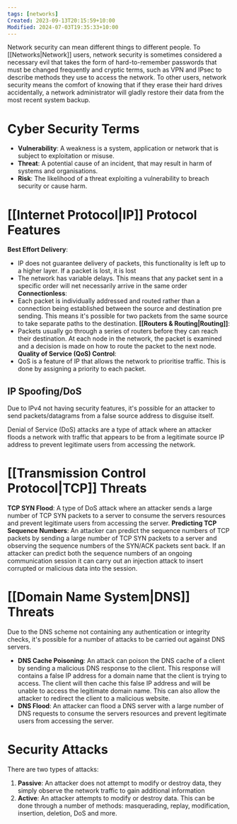 ```yaml
---
tags: [networks]
Created: 2023-09-13T20:15:59+10:00
Modified: 2024-07-03T19:35:33+10:00
---
```

Network security can mean different things to different people. To [[Networks|Network]] users, network security is sometimes considered a necessary evil that takes the form of hard-to-remember passwords that must be changed frequently and cryptic terms, such as VPN and IPsec to describe methods they use to access the network. To other users, network security means the comfort of knowing that if they erase their hard drives accidentally, a network administrator will gladly restore their data from the most recent system backup.
# Cyber Security Terms
- **Vulnerability**: A weakness is a system, application or network that is subject to exploitation or misuse. 
- **Threat**: A potential cause of an incident, that may result in harm of systems and organisations.
- **Risk**: The likelihood of a threat exploiting a vulnerability to breach security or cause harm.

# [[Internet Protocol|IP]] Protocol Features
**Best Effort Delivery**:
- IP does not guarantee delivery of packets, this functionality is left up to a higher layer. If a packet is lost, it is lost
- The network has variable delays. This means that any packet sent in a specific order will net necessarily arrive in the same order
**Connectionless**: 
- Each packet is individually addressed and routed rather than a connection being established between the source and destination pre sending. This means it's possible for two packets from the same source to take separate paths to the destination.
**[[Routers & Routing|Routing]]**:
- Packets usually go through a series of routers before they can reach their destination. At each node in the network, the packet is examined and a decision is made on how to route the packet to the next node.
**Quality of Service (QoS) Control**:
- QoS is a feature of IP that allows the network to prioritise traffic. This is done by assigning a priority to each packet.

## IP Spoofing/DoS
Due to IPv4 not having security features, it's possible for an attacker to send packets/datagrams from a false source address to disguise itself.

Denial of Service (DoS) attacks are a type of attack where an attacker floods a network with traffic that appears to be from a legitimate source IP address to prevent legitimate users from accessing the network.

# [[Transmission Control Protocol|TCP]] Threats
**TCP SYN Flood**: A type of DoS attack where an attacker sends a large number of TCP SYN packets to a server to consume the servers resources and prevent legitimate users from accessing the server.
**Predicting TCP Sequence Numbers**: An attacker can predict the sequence numbers of TCP packets by sending a large number of TCP SYN packets to a server and observing the sequence numbers of the SYN/ACK packets sent back. If an attacker can predict both the sequence numbers of an ongoing communication session it can carry out an injection attack to insert corrupted or malicious data into the session.

# [[Domain Name System|DNS]] Threats
Due to the DNS scheme not containing any authentication or integrity checks, it's possible for a number of attacks to be carried out against DNS servers.
- **DNS Cache Poisoning**: An attack can poison the DNS cache of a client by sending a malicious DNS response to the client. This response will contains a false IP address for a domain name that the client is trying to access. The client will then cache this false IP address and will be unable to access the legitimate domain name. This can also allow the attacker to redirect the client to a malicious website.
- **DNS Flood**: An attacker can flood a DNS server with a large number of DNS requests to consume the servers resources and prevent legitimate users from accessing the server.

# Security Attacks
There are two types of attacks:
1. **Passive**: An attacker does not attempt to modify or destroy data, they simply observe the network traffic to gain additional information
2. **Active**: An attacker attempts to modify or destroy data. This can be done through a number of methods: masquerading, replay, modification, insertion, deletion, DoS and more.
